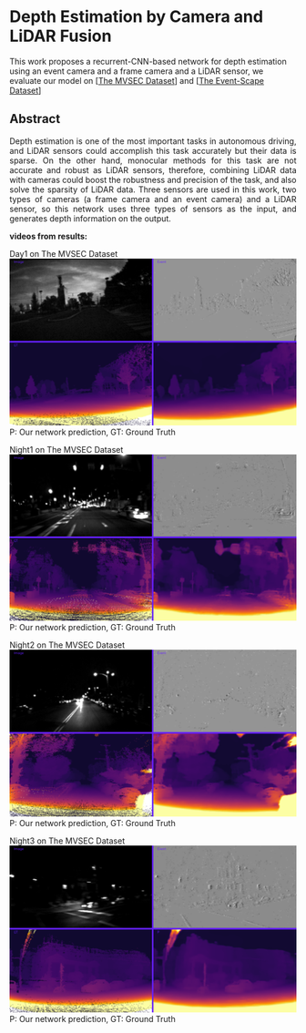 # Depth Estimation by Camera and LiDAR Fusion

This work proposes a recurrent-CNN-based network for depth estimation using an event camera and a frame camera and a LiDAR sensor, we evaluate our model on [[The MVSEC Dataset](https://daniilidis-group.github.io/mvsec/)] and [[The Event-Scape Dataset](https://rpg.ifi.uzh.ch/RAMNet.html)] 

## Abstract
<p align="justify">
Depth estimation is one of the most important tasks in autonomous driving, and LiDAR sensors could accomplish this task accurately but their data is sparse. On the other hand, monocular methods for this task are not accurate and robust as LiDAR sensors, therefore, combining LiDAR data with cameras could boost the robustness and precision of the task, and also solve the sparsity of LiDAR data. Three sensors are used in this work, two types of cameras (a frame camera and an event camera) and a LiDAR sensor, so this network uses three types of sensors as the input, and generates depth information on the output.
</p>

**videos from results:**

Day1 on The MVSEC Dataset
[![Watch the video](pic/day1.png)](https://youtu.be/AL911t6QpBA)
P: Our network prediction, GT: Ground Truth




Night1 on The MVSEC Dataset
[![Watch the video](pic/night1.png)](https://youtu.be/AL911t6QpBA)
P: Our network prediction, GT: Ground Truth




Night2 on The MVSEC Dataset
[![Watch the video](pic/night2.png)](https://youtu.be/AL911t6QpBA)
P: Our network prediction, GT: Ground Truth




Night3 on The MVSEC Dataset
[![Watch the video](pic/night3.png)](https://youtu.be/AL911t6QpBA)
P: Our network prediction, GT: Ground Truth




